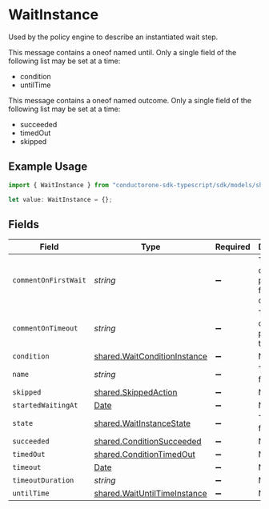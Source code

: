 # WaitInstance

Used by the policy engine to describe an instantiated wait step.

This message contains a oneof named until. Only a single field of the following list may be set at a time:
  - condition
  - untilTime


This message contains a oneof named outcome. Only a single field of the following list may be set at a time:
  - succeeded
  - timedOut
  - skipped


## Example Usage

```typescript
import { WaitInstance } from "conductorone-sdk-typescript/sdk/models/shared";

let value: WaitInstance = {};
```

## Fields

| Field                                                                                         | Type                                                                                          | Required                                                                                      | Description                                                                                   |
| --------------------------------------------------------------------------------------------- | --------------------------------------------------------------------------------------------- | --------------------------------------------------------------------------------------------- | --------------------------------------------------------------------------------------------- |
| `commentOnFirstWait`                                                                          | *string*                                                                                      | :heavy_minus_sign:                                                                            | The comment to post on first failed check.                                                    |
| `commentOnTimeout`                                                                            | *string*                                                                                      | :heavy_minus_sign:                                                                            | The comment to post if we timeout.                                                            |
| `condition`                                                                                   | [shared.WaitConditionInstance](../../../sdk/models/shared/waitconditioninstance.md)           | :heavy_minus_sign:                                                                            | N/A                                                                                           |
| `name`                                                                                        | *string*                                                                                      | :heavy_minus_sign:                                                                            | The name field.                                                                               |
| `skipped`                                                                                     | [shared.SkippedAction](../../../sdk/models/shared/skippedaction.md)                           | :heavy_minus_sign:                                                                            | N/A                                                                                           |
| `startedWaitingAt`                                                                            | [Date](https://developer.mozilla.org/en-US/docs/Web/JavaScript/Reference/Global_Objects/Date) | :heavy_minus_sign:                                                                            | N/A                                                                                           |
| `state`                                                                                       | [shared.WaitInstanceState](../../../sdk/models/shared/waitinstancestate.md)                   | :heavy_minus_sign:                                                                            | The state field.                                                                              |
| `succeeded`                                                                                   | [shared.ConditionSucceeded](../../../sdk/models/shared/conditionsucceeded.md)                 | :heavy_minus_sign:                                                                            | N/A                                                                                           |
| `timedOut`                                                                                    | [shared.ConditionTimedOut](../../../sdk/models/shared/conditiontimedout.md)                   | :heavy_minus_sign:                                                                            | N/A                                                                                           |
| `timeout`                                                                                     | [Date](https://developer.mozilla.org/en-US/docs/Web/JavaScript/Reference/Global_Objects/Date) | :heavy_minus_sign:                                                                            | N/A                                                                                           |
| `timeoutDuration`                                                                             | *string*                                                                                      | :heavy_minus_sign:                                                                            | N/A                                                                                           |
| `untilTime`                                                                                   | [shared.WaitUntilTimeInstance](../../../sdk/models/shared/waituntiltimeinstance.md)           | :heavy_minus_sign:                                                                            | N/A                                                                                           |